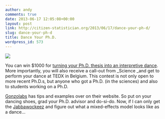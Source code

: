 ```yaml
---
author: andy
comments: true
date: 2013-06-17 12:05:08+00:00
layout: post
link: http://citizen-statistician.org/2013/06/17/dance-your-ph-d/
slug: dance-your-ph-d
title: Dance Your Ph.D.
wordpress_id: 573
---
```


![](http://gonzolabs.org/assets/dance/dance-banner.png)

You can win $1000 for [turning your Ph.D. thesis into an interpretive dance](http://gonzolabs.org/dance/). More importantly, you will also receive a call-out from _Science _and get to perform your dance at TEDX in Belgium. This contest is not only open to more recent Ph.D.s, but anyone who got a Ph.D. (in the sciences) and also to students working on a Ph.D.

[Gonzolabs](http://gonzolabs.org/dance/) has tips and examples over on their website. So put on your dancing shoes, grad your Ph.D. advisor and do-si-do. Now, if I can only get the [Jabbawockeez](http://www.jbwkz.com/prism/) and figure out what a mixed-effects model looks like as a dance...
